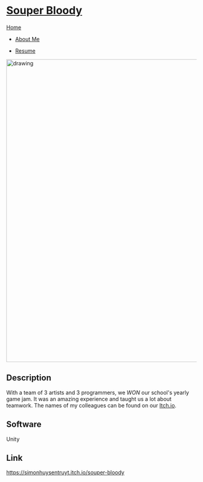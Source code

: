 <link href="../../Content/StyleSheet.css" rel="stylesheet"/> 

# <a href="https://simonhuysentruyt.itch.io/souper-bloody" target="_blank">Souper Bloody</a>

<div class="nav-bar">
  <md-block>

<a href="../../" class="selected">Home</a>
- <a href="../../AboutMe/" class="selected">About Me</a>
- <a href="../../Resume/" class="selected">Resume</a>

  </md-block>
</div>

<img src="../../Content/SouperBloody.gif" alt="drawing" width="800"/>

## Description
With a team of 3 artists and 3 programmers, we *WON* our school's yearly game jam. It was an amazing experience and taught us a lot about teamwork. The names of my colleagues can be found on our [Itch.io](https://simonhuysentruyt.itch.io/souper-bloody).

## Software
Unity

## Link
<a href="https://simonhuysentruyt.itch.io/souper-bloody" target="_blank">https://simonhuysentruyt.itch.io/souper-bloody</a>
